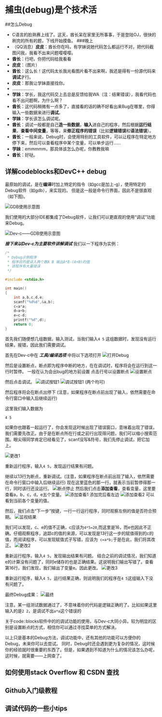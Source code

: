 # 捕虫(debug)是个技术活

##怎么Debug

+ C语言的脸熟赛上线了。这天，酋长呆在家里无所事事，于是登陆OJ，很快的刷完的所有的题，下线开始摸鱼。
###晚上
+ （QQ消息）**皮皮**：酋长你在吗，有学妹说她代码怎么都运行不对，把代码截图问我，我看不出来问题嘤嘤嘤。
+ **酋长**：行吧，你把代码给我看看
+ **皮皮**：（图片）
+ **酋长**：这么长！这代码太长我光看图片看不出来啊，我还是得有一份源代码来**调试**才行。
+ **皮皮**：那我让学妹直接找你。
+ ………………
+ **学妹**：学长，我这代码交上去总是反馈给我WA（注：结果错误），我看代码也看不出问题啊，为什么啊？
+ **酋长**：这代码稍微有一点多了，直接看的话的确不好看出来Bug在哪里，你得输入一些数据来进行**调试**。
+ **学妹**：学长该怎么调试呢。
+ **酋长**：调试一般都是自己**造一些数据**，**输入**进自己的程序，然后根据**运行结果**，**查看中间变量**，等等，来**修正程序的错误**（比如**逻辑错误**和**语法错误**）。
+ **酋长**：一般来说，Debug时，会使用特别的工具软件，可以让程序在特定地方停下来，然后可以查看程序中某个变量，可以单步运行……
+ **学妹**：emmmmm，那具体该怎么办呢，你教教我嘛
+ **酋长**：好哒。

## 详解codeblocks和DevC++ debug
最原始的调试，是在**编译**时加上特定的指令（如gcc是加上-g），使用特定的Debug软件（如gdb），来实现的。
但是这一般是命令行界面，因此不是很直观（如下图)。

![GDB使用示意图](./gdb黑框.png)

我们使用的大部分IDE都集成了Debug软件，让我们可以更直观的使用“调试”功能来Debug。

![Dev-c——GDB使用示意图](./Dev-cDebug界面.png)

***接下来以Dev-c为主要软件讲解调试***
我们以一下程序为实例：
```c
/*
 * Debug示例程序 
 * 程序目的是读入两个数A B 输出A*B-(A+B)的值
 * 该程序有大量错误
 */

#include <stdio.h>

int main()
{
	int a,b,c,d,e;
	scanf("%d%d",&a,b);
	c=a*a;
	d=a+b;
	e=c-d;
	printf("%d",d);
	return 0;
}
```
首先我们随便想几组数据，输入测试，当我们输入````4 5```` 这组数据时，发现没有运行结果，报错，因此我们需要调试。

首先在Dev-c中在 ***工具/编译选项*** 中将以下选项打开
![打开Debug](./打开Debug.png)

然后是设置断点，断点即为程序中断的地方，在在调试时，程序将会在运行到这一行时暂停。
一般在认为会出bug的地方前设置
点击行号以设置断点
![设置断点](./设置断点.png)

然后点击调试。
![调试按钮1](调试按钮1.png)
![调试按钮1](调试按钮2.png)
(两个均可)

然后程序将会在断点出停下
(注意，如果程序在断点前出现了输入，依然需要在命令行窗口中输入后继续运行)

这里我们输入数据为

	4 5

如果你也跟着一起运行了，你会发现这时候出现了错误窗口，意味着出现了错误，我们需要先改正。由于是在断点所在行或之前行出现得问题，我们可以缩小搜索范围。眼尖得同学肯定已经看见了，scanf没写&符号，我们先停止调试，把它加上。

![更改1](更改1.png)


重新运行程序，输入````4 5````，发现运行结果有问题。

继续以13行为断点，重新调试。(注意，如果程序在断点前出现了输入，依然需要在命令行窗口中输入后继续运行)
现在这里蓝色的那一行，就表示当前暂停得那一行，同时该行还没运行。
![断点停止](断点停止.png)
然后我们点击**添加查看**，查看变量，这里要查看a，b，c，d，e五个变量。
![添加查看1](添加查看1.png)
添加完后看左边
![添加查看2](添加查看2.png)
可以看到当前各个变量的值。


然后，我们点击“下一步”按键，一行一行运行程序，同时观察左侧的值是否符合预期。
![监视结果](监视结果.png)

我们可以发现，c、e的值不正确，c应该为````4*5=20````,而这里是16，而e也因此不正确。仔细观察程序，追踪c的值的来源，可以发现是13行这一步的赋值得到的c的值，而阅读程序，可以发现赋值式子写错，应该为```` c=a*b;````于是在此，我们将其改正。
![更改2](更改2.png)

重新运行程序，输入````4 5````，发现输出结果有问题。
结合之前的调试情况，我们知道e的计算没有问题了，同时e储存的也是正确结果。这说明我们输出写错了。查看第16行，我们发现，我们输出了变量e。因此更改。
![更改3](更改3.png)

重新运行程序，输入````4 5````，运行结果正确，则说明我们的程序在````4 5````这组输入下没有问题了。

最终Debug成果：
![最终](最终.png)

注意，某一组测试数据通过了，不意味着你的代码是逻辑正确的了。比如如果这里输入的是```2 2```，是调试不出```a*a```这个错误的

关于code::blocks软件中的的调试功能的使用，与Dev-c大同小异。较为明显的区别是设置断点的方式，相信你可以通过寻找菜单的方式解决。 

以上只是基本的Debug方法，调试功能中，还有其他的功能可以方便你的Debug，未来你可以去尝试。
同时，Debug时还会遇到更为复杂的情况，这时候你的经验就时很重要的东西了。但是，如果遇到不知道为什么的情况该怎么办呢，这时候，就需要——上网查了。

## 如何使用stack Overflow 和 CSDN 查找


## Github入门级教程  


## 调试代码的一些小tips